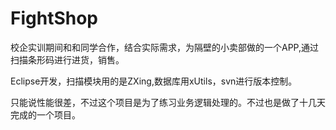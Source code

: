 # FightShop
校企实训期间和和同学合作，结合实际需求，为隔壁的小卖部做的一个APP,通过扫描条形码进行进货，销售。

Eclipse开发，扫描模块用的是ZXing,数据库用xUtils，svn进行版本控制。

只能说性能很差，不过这个项目是为了练习业务逻辑处理的。不过也是做了十几天完成的一个项目。
